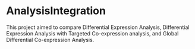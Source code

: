 # AnalysisIntegration
This project aimed to compare Differential Expression Analysis, Differential Expression Analysis with Targeted Co-expression analysis, and Global Differential Co-expression Analysis.
